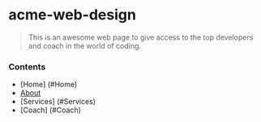 # acme-web-design
> This is an awesome web page to give access to the top developers and coach in the world of coding.

### Contents

- [Home] (#Home)
- [About](https://github.com/Houcinos/acme-web-design/blob/master/about.md)
- [Services] (#Services)
- [Coach] (#Coach)
